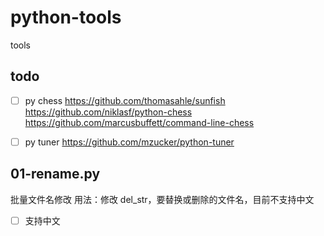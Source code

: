 # python-tools
tools

## todo
- [ ] py chess
https://github.com/thomasahle/sunfish
https://github.com/niklasf/python-chess
https://github.com/marcusbuffett/command-line-chess
- [ ] py tuner
https://github.com/mzucker/python-tuner


## 01-rename.py
批量文件名修改
用法：修改 del_str，要替换或删除的文件名，目前不支持中文
- [ ] 支持中文
